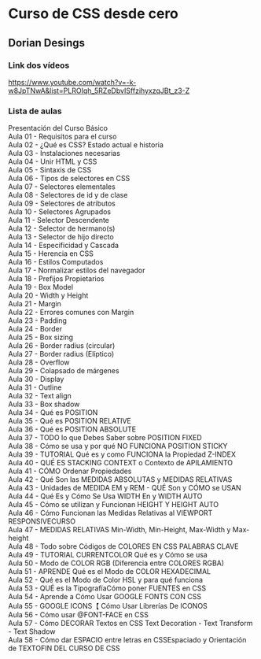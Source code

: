 # Curso de CSS desde cero
## Dorian Desings

### Link dos vídeos
<https://www.youtube.com/watch?v=-k-w8JpTNwA&list=PLROIqh_5RZeDbvISffzihyxzqJBt_z3-Z>

### Lista de aulas

Presentación del Curso Básico  
Aula 01 - Requisitos para el curso  
Aula 02 - ¿Qué es CSS? Estado actual e historia  
Aula 03 - Instalaciones necesarias  
Aula 04 - Unir HTML y CSS  
Aula 05 - Sintaxis de CSS   
Aula 06 - Tipos de selectores en CSS  
Aula 07 - Selectores elementales  
Aula 08 - Selectores de id y de clase  
Aula 09 - Selectores de atributos  
Aula 10 - Selectores Agrupados  
Aula 11 - Selector Descendente  
Aula 12 - Selector de hermano(s)  
Aula 13 - Selector de hijo directo  
Aula 14 - Especificidad y Cascada  
Aula 15 - Herencia en CSS  
Aula 16 - Estilos Computados  
Aula 17 - Normalizar estilos del navegador  
Aula 18 - Prefijos Propietarios  
Aula 19 - Box Model  
Aula 20 - Width y Height  
Aula 21 - Margin  
Aula 22 - Errores comunes con Margin  
Aula 23 - Padding  
Aula 24 - Border  
Aula 25 - Box sizing  
Aula 26 - Border radius (circular)  
Aula 27 - Border radius (Elíptico)  
Aula 28 - Overflow  
Aula 29 - Colapsado de márgenes  
Aula 30 - Display  
Aula 31 - Outline  
Aula 32 - Text align  
Aula 33 - Box shadow  
Aula 34 - Qué es POSITION  
Aula 35 - Qué es POSITION RELATIVE  
Aula 36 - Qué es POSITION ABSOLUTE  
Aula 37 - TODO lo que Debes Saber sobre POSITION FIXED  
Aula 38 - Cómo se usa y por qué NO FUNCIONA POSITION STICKY  
Aula 39 - TUTORIAL Qué es y como FUNCIONA la Propiedad Z-INDEX  
Aula 40 - QUÉ ES STACKING CONTEXT o Contexto de APILAMIENTO  
Aula 41 - CÓMO Ordenar Propiedades  
Aula 42 - Qué Son las MEDIDAS ABSOLUTAS y MEDIDAS RELATIVAS  
Aula 43 - Unidades de MEDIDA EM y REM - QUÉ Son y CÓMO se USAN  
Aula 44 - Qué Es y Cómo Se Usa WIDTH En y WIDTH AUTO  
Aula 45 - Cómo se utilizan y Funcionan HEIGHT Y HEIGHT AUTO  
Aula 46 - Cómo Funcionan las Medidas Relativas al VIEWPORT RESPONSIVECURSO  
Aula 47 - MEDIDAS RELATIVAS Min-Width, Min-Height, Max-Width y Max-height  
Aula 48 - Todo sobre Códigos de COLORES EN CSS PALABRAS CLAVE  
Aula 49 - TUTORIAL CURRENTCOLOR Qué es y Cómo se usa  
Aula 50 - Modo de COLOR RGB (Diferencia entre COLORES RGBA)  
Aula 51 - APRENDE Qué es el Modo de COLOR HEXADECIMAL  
Aula 52 - Qué es el Modo de Color HSL y para qué funciona  
Aula 53 - QUÉ es la TipografíaCómo poner FUENTES en CSS  
Aula 54 - Aprende a Cómo Usar GOOGLE FONTS CON CSS  
Aula 55 - GOOGLE ICONS【 Cómo Usar Librerías De ICONOS  
Aula 56 - Cómo usar @FONT-FACE en CSS  
Aula 57 - Cómo DECORAR Textos en CSS Text Decoration - Text Transform - Text Shadow  
Aula 58 - Cómo dar ESPACIO entre letras en CSSEspaciado y Orientación de TEXTOFIN DEL CURSO DE CSS  